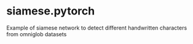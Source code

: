 # siamese.pytorch
Example of siamese network to detect different handwritten characters from omniglob datasets
